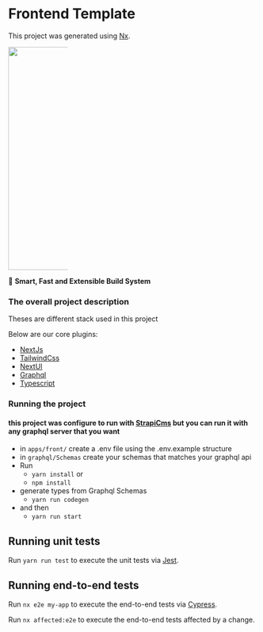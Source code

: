 

# Frontend Template

This project was generated using [Nx](https://nx.dev).

<p style="text-align: center; width: 120px"><img src="https://raw.githubusercontent.com/nrwl/nx/master/images/nx-logo.png" width="450"></p>

🔎 **Smart, Fast and Extensible Build System**

### The overall project description

Theses are different stack used in this project 

Below are our core plugins:

- [NextJs](https://nextjs.org/)
- [TailwindCss](https://tailwindcss.com)
- [NextUI](https://nextui.org/)
- [Graphql](https://graphql.org/)
- [Typescript](https://www.typescriptlang.org/)

### Running the project 

#### this project was configure to run with [StrapiCms](https://strapi.io/) but you can run it with any graphql server that you want
  - in `apps/front/` create a .env file using the .env.example structure
  - in `graphql/Schemas` create your schemas that matches your graphql api
  - Run 
    - `yarn install` or 
    - `npm install`
  - generate types from Graphql Schemas
    - ``yarn run codegen``
  - and then
    - ``yarn run start``


## Running unit tests

Run `yarn run test` to execute the unit tests via [Jest](https://jestjs.io).

## Running end-to-end tests

Run `nx e2e my-app` to execute the end-to-end tests via [Cypress](https://www.cypress.io).

Run `nx affected:e2e` to execute the end-to-end tests affected by a change.
